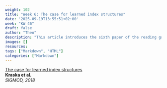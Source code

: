```yaml
---
weight: 102
title: "Week 6: The case for learned index structures"
date: '2025-09-19T13:55:51+02:00'
week: "KW 46"
draft: false
author: "Theo"
description: "This article introduces the sixth paper of the reading group."
images: []
resources:
tags: ["Markdown", "HTML"]
categories: ["Markdown"]
---
```


[The case for learned index structures](https://dl.acm.org/doi/abs/10.1145/3183713.3196909)  
**Kraska et al.**  
*SIGMOD, 2018*
